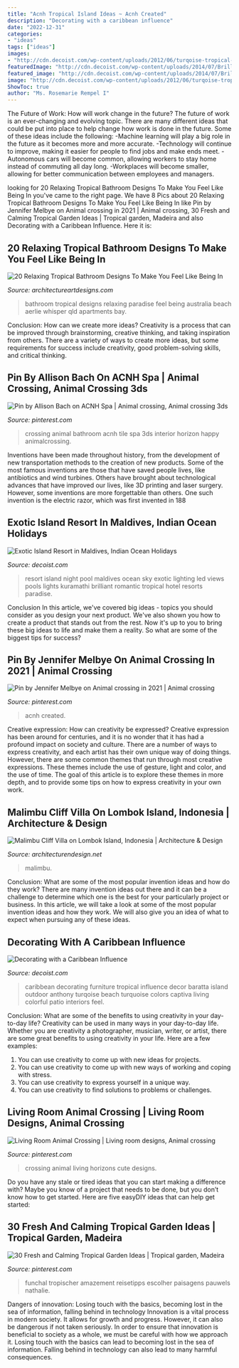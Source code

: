 ```yaml
---
title: "Acnh Tropical Island Ideas ~ Acnh Created"
description: "Decorating with a caribbean influence"
date: "2022-12-31"
categories:
- "ideas"
tags: ["ideas"]
images:
- "http://cdn.decoist.com/wp-content/uploads/2012/06/turqoise-tropical-outdoor-furniture.jpg"
featuredImage: "http://cdn.decoist.com/wp-content/uploads/2014/07/Brilliant-LED-lighting-in-the-pool-mimics-the-night-sky-as-you-rest-next-to-the-ocean.jpg"
featured_image: "http://cdn.decoist.com/wp-content/uploads/2014/07/Brilliant-LED-lighting-in-the-pool-mimics-the-night-sky-as-you-rest-next-to-the-ocean.jpg"
image: "http://cdn.decoist.com/wp-content/uploads/2012/06/turqoise-tropical-outdoor-furniture.jpg"
ShowToc: true
author: "Ms. Rosemarie Rempel I"
---
```



The Future of Work: How will work change in the future?
The future of work is an ever-changing and evolving topic. There are many different ideas that could be put into place to help change how work is done in the future. Some of these ideas include the following: 
-Machine learning will play a big role in the future as it becomes more and more accurate. 
-Technology will continue to improve, making it easier for people to find jobs and make ends meet. 
-Autonomous cars will become common, allowing workers to stay home instead of commuting all day long. 
-Workplaces will become smaller, allowing for better communication between employees and managers.

	

		
looking for 20 Relaxing Tropical Bathroom Designs To Make You Feel Like Being In you've came to the right page. We have 8 Pics about 20 Relaxing Tropical Bathroom Designs To Make You Feel Like Being In like Pin by Jennifer Melbye on Animal crossing in 2021 | Animal crossing, 30 Fresh and Calming Tropical Garden Ideas | Tropical garden, Madeira and also Decorating with a Caribbean Influence. Here it is:
		
    
## 20 Relaxing Tropical Bathroom Designs To Make You Feel Like Being In

<img loading=lazy src="https://www.architectureartdesigns.com/wp-content/uploads/2015/02/20-Relaxing-Tropical-Bathroom-Designs-To-Make-You-Feel-Like-Being-In-Paradise-16-630x423.jpg" onerror="this.onerror=null;this.src='https://tse1.mm.bing.net/th?id=OIP.2KL6L0hQefUYjbrPWc20wgHaE-&amp;pid=15.1';" alt="20 Relaxing Tropical Bathroom Designs To Make You Feel Like Being In">

_Source: architectureartdesigns.com_

>bathroom tropical designs relaxing paradise feel being australia beach aerlie whisper qld apartments bay. 

	

Conclusion: How can we create more ideas?
Creativity is a process that can be improved through brainstorming, creative thinking, and taking inspiration from others. There are a variety of ways to create more ideas, but some requirements for success include creativity, good problem-solving skills, and critical thinking.

    
## Pin By Allison Bach On ACNH Spa | Animal Crossing, Animal Crossing 3ds

<img loading=lazy src="https://i.pinimg.com/736x/b2/86/f7/b286f70550f587053cad06f80dd99627.jpg" onerror="this.onerror=null;this.src='https://tse2.mm.bing.net/th?id=OIP.BjHJuKc8lAjLyP6g5Bc0wwHaLH&amp;pid=15.1';" alt="Pin by Allison Bach on ACNH Spa | Animal crossing, Animal crossing 3ds">

_Source: pinterest.com_

>crossing animal bathroom acnh tile spa 3ds interior horizon happy animalcrossing. 

	

Inventions have been made throughout history, from the development of new transportation methods to the creation of new products. Some of the most famous inventions are those that have saved people lives, like antibiotics and wind turbines. Others have brought about technological advances that have improved our lives, like 3D printing and laser surgery. However, some inventions are more forgettable than others. One such invention is the electric razor, which was first invented in 188
    
## Exotic Island Resort In Maldives, Indian Ocean Holidays

<img loading=lazy src="http://cdn.decoist.com/wp-content/uploads/2014/07/Brilliant-LED-lighting-in-the-pool-mimics-the-night-sky-as-you-rest-next-to-the-ocean.jpg" onerror="this.onerror=null;this.src='https://tse3.mm.bing.net/th?id=OIP.RX_pReTpEoWyVPll2XmKAgHaEo&amp;pid=15.1';" alt="Exotic Island Resort in Maldives, Indian Ocean Holidays">

_Source: decoist.com_

>resort island night pool maldives ocean sky exotic lighting led views pools lights kuramathi brilliant romantic tropical hotel resorts paradise. 

	

Conclusion
In this article, we've covered big ideas - topics you should consider as you design your next product. We've also shown you how to create a product that stands out from the rest. Now it's up to you to bring these big ideas to life and make them a reality. So what are some of the biggest tips for success?

    
## Pin By Jennifer Melbye On Animal Crossing In 2021 | Animal Crossing

<img loading=lazy src="https://i.pinimg.com/736x/d0/b0/e3/d0b0e3807256e3f81123e873ea256b2f.jpg" onerror="this.onerror=null;this.src='https://tse3.mm.bing.net/th?id=OIP.6YO8szLRjqrXblg3oknrIQHaEI&amp;pid=15.1';" alt="Pin by Jennifer Melbye on Animal crossing in 2021 | Animal crossing">

_Source: pinterest.com_

>acnh created. 

	

Creative expression: How can creativity be expressed?
Creative expression has been around for centuries, and it is no wonder that it has had a profound impact on society and culture. There are a number of ways to express creativity, and each artist has their own unique way of doing things. However, there are some common themes that run through most creative expressions. These themes include the use of gesture, light and color, and the use of time. The goal of this article is to explore these themes in more depth, and to provide some tips on how to express creativity in your own work.

    
## Malimbu Cliff Villa On Lombok Island, Indonesia | Architecture &amp; Design

<img loading=lazy src="https://cdn.architecturendesign.net/wp-content/uploads/2014/07/malimbu-cliff-villa-indonesia-06.jpg" onerror="this.onerror=null;this.src='https://tse3.mm.bing.net/th?id=OIP.NCN4cf4ABDcZe9ZnYXJmOAHaE7&amp;pid=15.1';" alt="Malimbu Cliff Villa on Lombok Island, Indonesia | Architecture &amp; Design">

_Source: architecturendesign.net_

>malimbu. 

	

Conclusion: What are some of the most popular invention ideas and how do they work?
There are many invention ideas out there and it can be a challenge to determine which one is the best for your particularly project or business. In this article, we will take a look at some of the most popular invention ideas and how they work. We will also give you an idea of what to expect when pursuing any of these ideas.

    
## Decorating With A Caribbean Influence

<img loading=lazy src="http://cdn.decoist.com/wp-content/uploads/2012/06/turqoise-tropical-outdoor-furniture.jpg" onerror="this.onerror=null;this.src='https://tse1.mm.bing.net/th?id=OIP.Khxpur-qxil8WQq8mOBNlwHaFc&amp;pid=15.1';" alt="Decorating with a Caribbean Influence">

_Source: decoist.com_

>caribbean decorating furniture tropical influence decor baratta island outdoor anthony turqoise beach turquoise colors captiva living colorful patio interiors feel. 

	

Conclusion: What are some of the benefits to using creativity in your day-to-day life?
Creativity can be used in many ways in your day-to-day life. Whether you are creativity a photographer, musician, writer, or artist, there are some great benefits to using creativity in your life. Here are a few examples:
1. You can use creativity to come up with new ideas for projects.
2. You can use creativity to come up with new ways of working and coping with stress.
3. You can use creativity to express yourself in a unique way.
4. You can use creativity to find solutions to problems or challenges.

    
## Living Room Animal Crossing | Living Room Designs, Animal Crossing

<img loading=lazy src="https://i.pinimg.com/736x/e8/7e/c5/e87ec54031b1f0457cfd953e7483381b.jpg" onerror="this.onerror=null;this.src='https://tse1.mm.bing.net/th?id=OIP.CA8xVKzw0d0OWdQnX9FI9AHaEK&amp;pid=15.1';" alt="Living Room Animal Crossing | Living room designs, Animal crossing">

_Source: pinterest.com_

>crossing animal living horizons cute designs. 

	

Do you have any stale or tired ideas that you can start making a difference with? Maybe you know of a project that needs to be done, but you don’t know how to get started. Here are five easyDIY ideas that can help get started: 

    
## 30 Fresh And Calming Tropical Garden Ideas | Tropical Garden, Madeira

<img loading=lazy src="https://i.pinimg.com/736x/99/56/57/99565747593946d36f4a2c63bfbdefba.jpg" onerror="this.onerror=null;this.src='https://tse1.mm.bing.net/th?id=OIP.V6qcL26MIwOfWdJLJcZ79gHaJ3&amp;pid=15.1';" alt="30 Fresh and Calming Tropical Garden Ideas | Tropical garden, Madeira">

_Source: pinterest.com_

>funchal tropischer amazement reisetipps escolher paisagens pauwels nathalie. 

	

Dangers of innovation: Losing touch with the basics, becoming lost in the sea of information, falling behind in technology
Innovation is a vital process in modern society. It allows for growth and progress. However, it can also be dangerous if not taken seriously. In order to ensure that innovation is beneficial to society as a whole, we must be careful with how we approach it. Losing touch with the basics can lead to becoming lost in the sea of information. Falling behind in technology can also lead to many harmful consequences.

